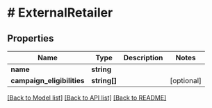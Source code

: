 # # ExternalRetailer

## Properties

Name | Type | Description | Notes
------------ | ------------- | ------------- | -------------
**name** | **string** |  |
**campaign_eligibilities** | **string[]** |  | [optional]

[[Back to Model list]](../../README.md#models) [[Back to API list]](../../README.md#endpoints) [[Back to README]](../../README.md)
